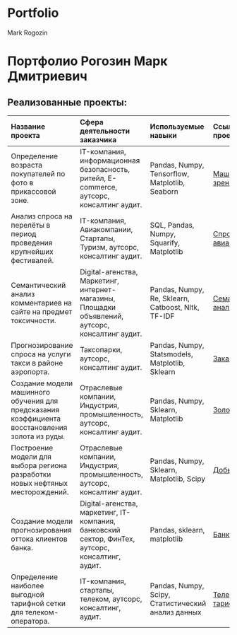 # Portfolio
Mark Rogozin

# Портфолио Рогозин Марк Дмитриевич

## Реализованные проекты:

| Название проекта | Сфера деятельности заказчика | Используемые навыки | Ссылка на проект |
| :---------------------- | :---------------------- | :---------------------- | :---------------------- |
| Определение возраста покупателей по фото в прикассовой зоне. | IT-компания, информационная безопасность, ритейл, E-commerce, аутсорс, консалтинг аудит.| Pandas, Numpy, Tensorflow, Matplotlib, Seaborn | [Машинное зрение](Machine-vision) |
| Анализ спроса на перелёты в период проведения крупнейших фестивалей. | IT-компания, Авиакомпании, Стартапы, Туризм, аутсорс, консалтинг аудит. | SQL, Pandas, Numpy, Squarify, Matplotlib | [Спрос на авиабилеты](Flight-supply) |
| Семантический анализ комментариев на сайте на предмет токсичности. | Digital-агенства, Маркетинг, интернет-магазины, Площадки объявлений, аутсорс, консалтинг аудит. | Pandas, Numpy, Re, Sklearn, Catboost, Nltk, TF-IDF | [Семантический анализ](Semantic-analysis) |
| Прогнозирование спроса на услуги такси в районе аэропорта. | Таксопарки, аутсорс, консалтинг аудит. | Рandas, Numpy, Statsmodels, Matplotlib, Sklearn | [Заказ такси](Taxi-forecast) |
| Создание модели машинного обучения для предсказания коэффициента восстановления золота из руды. | Отраслевые компании, Индустрия, промышленность, аутсорс, консалтинг аудит. | Pandas, Numpy, Sklearn, Matplotlib | [Золото из руды](Glod-Ore-forecast) |
| Построение модели для выбора региона разработки новых нефтяных месторождений. | Отраслевые компании, Индустрия, промышленность, аутсорс, консалтинг аудит. | Pandas, Numpy, Sklearn, Matplotlib, Scipy | [Добыча нефти](Oil-Production) |
| Создание модели прогнозирования оттока клиентов банка. | Digital-агенства, маркетинг, IT-компания, банковский сектор, ФинТех, аутсорс, консалтинг, аудит. | Pandas, sklearn, matplotlib | [Банки](Bank-Customer-churn) |
| Определение наиболее выгодной тарифной сетки для телеком-оператора. | IT-компания, стартапы, телеком, аутсорс, консалтинг, аудит. | Pandas, Numpy, Scipy, Статистический анализ данных | [Телеком тарифы](TelecomProject) |
